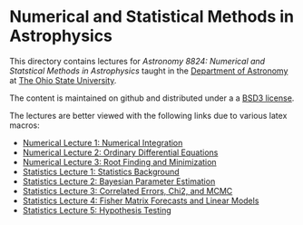 # Numerical and Statistical Methods in Astrophysics

This directory contains lectures for _Astronomy 8824: Numerical and Statstical Methods in Astrophysics_ taught in the [Department of Astronomy](https://astronomy.osu.edu/) at [The Ohio State University](https:osu.edu).

The content is maintained on github and distributed under a a [BSD3 license](https://opensource.org/licenses/BSD-3-Clause). 

The lectures are better viewed with the following links due to various latex macros: 

* [Numerical Lecture 1: Numerical Integration](https://nbviewer.jupyter.org/github/paulmartini/NSMA/blob/main/Lectures/NumIntegration.ipynb)
* [Numerical Lecture 2: Ordinary Differential Equations](https://nbviewer.jupyter.org/github/paulmartini/NSMA/blob/main/Lectures/OrdDiffEqns.ipynb)
* [Numerical Lecture 3: Root Finding and Minimization](https://nbviewer.jupyter.org/github/paulmartini/NSMA/blob/main/Lectures/RootFindMin.ipynb)
* [Statistics Lecture 1: Statistics Background](https://nbviewer.jupyter.org/github/paulmartini/NSMA/blob/main/Lectures/StatsBackground.ipynb)
* [Statistics Lecture 2: Bayesian Parameter Estimation](https://nbviewer.jupyter.org/github/paulmartini/NSMA/blob/main/Lectures/BayesianParams.ipynb)
* [Statistics Lecture 3: Correlated Errors, Chi2, and MCMC](https://nbviewer.jupyter.org/github/paulmartini/NSMA/blob/main/Lectures/CorrelatedErrors.ipynb)
* [Statistics Lecture 4: Fisher Matrix Forecasts and Linear Models](https://nbviewer.jupyter.org/github/paulmartini/NSMA/blob/main/Lectures/FisherMatrixForecasts.ipynb)
* [Statistics Lecture 5: Hypothesis Testing](https://nbviewer.jupyter.org/github/paulmartini/NSMA/blob/main/Lectures/HypothesisTesting.ipynb)
